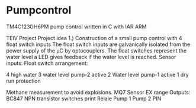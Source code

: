 # Pumpcontrol
TM4C123GH6PM pump control written in C with IAR ARM

TEIV Project
Project idea 1.)
Construction of a small pump control with 4 float switch inputs
The float switch inputs are galvanically isolated from the power supply of the µC by optocouplers. The float switches represent the water level a LED gives feedback if the water level is reached.
Sensor inputs:
Float switch arrangement:

4 high water
3 water level pump-2 active
2 Water level pump-1 active
1 dry run protection

Methane measurement to avoid explosions. MQ7 Sensor EX range
Outputs:
BC847 NPN transistor switches print Relaie 
Pump 1 Pump 2
PIN
